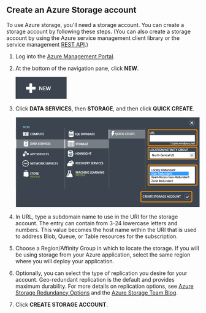 ## Create an Azure Storage account

To use Azure storage, you'll need a storage account. You 
can create a storage account by following these steps. (You can also
create a storage account by using the Azure service management client library or the service management [REST API].)

1.  Log into the [Azure Management Portal].

2.  At the bottom of the navigation pane, click **NEW**.

	![+new][plus-new]

3.  Click **DATA SERVICES**, then **STORAGE**, and then click **QUICK CREATE**.

	![Quick create dialog][quick-create-storage]

4.  In URL, type a subdomain name to use in the URI for the
    storage account. The entry can contain from 3-24 lowercase letters
    and numbers. This value becomes the host name within the URI that is
    used to address Blob, Queue, or Table resources for the
    subscription.

5.  Choose a Region/Affinity Group in which to locate the
    storage. If you will be using storage from your Azure
    application, select the same region where you will deploy your
    application.

6. Optionally, you can select the type of replication you desire for your account. Geo-redundant replication is the default and provides maximum durability. For more details on replication options, see [Azure Storage Redundancy Options](http://msdn.microsoft.com/library/azure/dn727290.aspx) and the [Azure Storage Team Blog](http://blogs.msdn.com/b/windowsazurestorage/).

6.  Click **CREATE STORAGE ACCOUNT**.

[REST API]: http://msdn.microsoft.com/library/azure/hh264518.aspx
[Azure Management Portal]: http://manage.windowsazure.com
[plus-new]: ./media/storage-create-account-include/plus-new.png
[quick-create-storage]: ./media/storage-create-account-include/quick-storage-2.png
